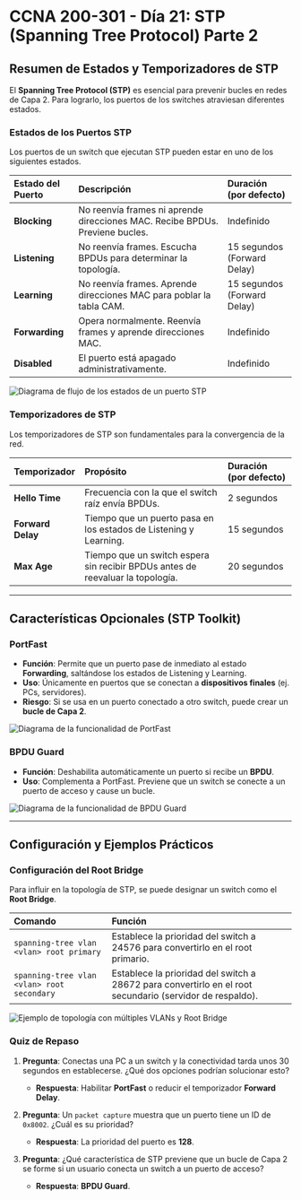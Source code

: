 # CCNA 200-301 - Día 21: STP (Spanning Tree Protocol) Parte 2

## Resumen de Estados y Temporizadores de STP

El **Spanning Tree Protocol (STP)** es esencial para prevenir bucles en redes de Capa 2. Para lograrlo, los puertos de los switches atraviesan diferentes estados.

### Estados de los Puertos STP
Los puertos de un switch que ejecutan STP pueden estar en uno de los siguientes estados.

| Estado del Puerto | Descripción | Duración (por defecto) |
| :--- | :--- | :--- |
| **Blocking** | No reenvía frames ni aprende direcciones MAC. Recibe BPDUs. Previene bucles. | Indefinido |
| **Listening** | No reenvía frames. Escucha BPDUs para determinar la topología. | 15 segundos (Forward Delay) |
| **Learning** | No reenvía frames. Aprende direcciones MAC para poblar la tabla CAM. | 15 segundos (Forward Delay) |
| **Forwarding** | Opera normalmente. Reenvía frames y aprende direcciones MAC. | Indefinido |
| **Disabled** | El puerto está apagado administrativamente. | Indefinido |

![Diagrama de flujo de los estados de un puerto STP](images/lab-dia1/stp-states-diagram.png)

### Temporizadores de STP
Los temporizadores de STP son fundamentales para la convergencia de la red.

| Temporizador | Propósito | Duración (por defecto) |
| :--- | :--- | :--- |
| **Hello Time** | Frecuencia con la que el switch raíz envía BPDUs. | 2 segundos |
| **Forward Delay** | Tiempo que un puerto pasa en los estados de Listening y Learning. | 15 segundos |
| **Max Age** | Tiempo que un switch espera sin recibir BPDUs antes de reevaluar la topología. | 20 segundos |

---

## Características Opcionales (STP Toolkit)

### PortFast
- **Función**: Permite que un puerto pase de inmediato al estado **Forwarding**, saltándose los estados de Listening y Learning.
- **Uso**: Únicamente en puertos que se conectan a **dispositivos finales** (ej. PCs, servidores).
- **Riesgo**: Si se usa en un puerto conectado a otro switch, puede crear un **bucle de Capa 2**.

![Diagrama de la funcionalidad de PortFast](images/lab-dia1/stp-portfast-diagram.png)

### BPDU Guard
- **Función**: Deshabilita automáticamente un puerto si recibe un **BPDU**.
- **Uso**: Complementa a PortFast. Previene que un switch se conecte a un puerto de acceso y cause un bucle.

![Diagrama de la funcionalidad de BPDU Guard](images/lab-dia1/stp-bpdu-guard-diagram.png)

---

## Configuración y Ejemplos Prácticos

### Configuración del Root Bridge
Para influir en la topología de STP, se puede designar un switch como el **Root Bridge**.

| Comando | Función |
| :--- | :--- |
| `spanning-tree vlan <vlan> root primary` | Establece la prioridad del switch a 24576 para convertirlo en el root primario. |
| `spanning-tree vlan <vlan> root secondary` | Establece la prioridad del switch a 28672 para convertirlo en el root secundario (servidor de respaldo). |

![Ejemplo de topología con múltiples VLANs y Root Bridge](images/lab-dia1/stp-vlan-topologies.png)

### Quiz de Repaso

1. **Pregunta**: Conectas una PC a un switch y la conectividad tarda unos 30 segundos en establecerse. ¿Qué dos opciones podrían solucionar esto?
   - **Respuesta**: Habilitar **PortFast** o reducir el temporizador **Forward Delay**.

2. **Pregunta**: Un `packet capture` muestra que un puerto tiene un ID de `0x8002`. ¿Cuál es su prioridad?
   - **Respuesta**: La prioridad del puerto es **128**.

3. **Pregunta**: ¿Qué característica de STP previene que un bucle de Capa 2 se forme si un usuario conecta un switch a un puerto de acceso?
   - **Respuesta**: **BPDU Guard**.

````